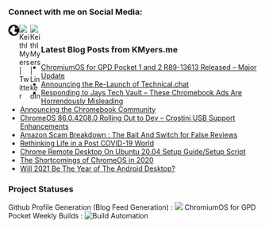 <!--
**KeithIMyers/KeithIMyers** is a ✨ _special_ ✨ repository because its `README.md` (this file) appears on your GitHub profile.

Here are some ideas to get you started:

- 🔭 I’m currently working on ...
- 🌱 I’m currently learning ...
- 👯 I’m looking to collaborate on ...
- 🤔 I’m looking for help with ...
- 💬 Ask me about ...
- 📫 How to reach me: ...
- 😄 Pronouns: ...
- ⚡ Fun fact: ...
-->
### Connect with me on Social Media:

[<img align="left" alt="KMyers.me" width="22px" src="https://raw.githubusercontent.com/iconic/open-iconic/master/svg/globe.svg" />][website]
[<img align="left" alt="KeithIMyers| Twitter" width="22px" src="https://cdn.jsdelivr.net/npm/simple-icons@v3/icons/twitter.svg" />][twitter]
[<img align="left" alt="KeithIMyers | LinkedIn" width="22px" src="https://cdn.jsdelivr.net/npm/simple-icons@v3/icons/linkedin.svg" />][linkedin]
<br />


### Latest Blog Posts from KMyers.me
<!-- BLOG-POST-LIST:START -->
- [ChromiumOS for GPD Pocket 1 and 2 R89-13613 Released – Major Update](https://kmyers.me/blog/chromiumos-for-gpd-pocket/chromiumos-for-gpd-pocket-1-and-2-r89-13613-released-major-update/?utm_source=rss&utm_medium=rss&utm_campaign=chromiumos-for-gpd-pocket-1-and-2-r89-13613-released-major-update)
- [Announcing the Re-Launch of Technical.chat](https://kmyers.me/blog/general/announcing-the-re-launch-of-technical-chat/?utm_source=rss&utm_medium=rss&utm_campaign=announcing-the-re-launch-of-technical-chat)
- [Responding to Jays Tech Vault – These Chromebook Ads Are Horrendously Misleading](https://kmyers.me/blog/chromeos/responding-to-jays-tech-vault-these-chromebook-ads-are-horrendously-misleading/?utm_source=rss&utm_medium=rss&utm_campaign=responding-to-jays-tech-vault-these-chromebook-ads-are-horrendously-misleading)
- [Announcing the Chromebook Community](https://kmyers.me/blog/chromeos/announcing-the-chromebook-community/?utm_source=rss&utm_medium=rss&utm_campaign=announcing-the-chromebook-community)
- [ChromeOS 86.0.4208.0 Rolling Out to Dev – Crostini USB Support Enhancements](https://kmyers.me/blog/chromeos/chromeos-86-0-4208-0-rolling-out-to-dev-crostini-usb-support-enhancements/?utm_source=rss&utm_medium=rss&utm_campaign=chromeos-86-0-4208-0-rolling-out-to-dev-crostini-usb-support-enhancements)
- [Amazon Scam Breakdown : The Bait And Switch for False Reviews](https://kmyers.me/blog/general/amazon-scam-breakdown-the-bait-and-switch-for-false-reviews/?utm_source=rss&utm_medium=rss&utm_campaign=amazon-scam-breakdown-the-bait-and-switch-for-false-reviews)
- [Rethinking Life in a Post COVID-19 World](https://kmyers.me/blog/general/rethinking-life-in-a-post-covid-19-world/?utm_source=rss&utm_medium=rss&utm_campaign=rethinking-life-in-a-post-covid-19-world)
- [Chrome Remote Desktop On Ubuntu 20.04 Setup Guide/Setup Script](https://kmyers.me/blog/linux/chrome-remote-desktop-on-ubuntu-20-04-setup-guide-setup-script/?utm_source=rss&utm_medium=rss&utm_campaign=chrome-remote-desktop-on-ubuntu-20-04-setup-guide-setup-script)
- [The Shortcomings of ChromeOS in 2020](https://kmyers.me/blog/chromeos/the-shortcomings-of-chromeos-in-2020/?utm_source=rss&utm_medium=rss&utm_campaign=the-shortcomings-of-chromeos-in-2020)
- [Will 2021 Be The Year of The Android Desktop?](https://kmyers.me/blog/android/will-2021-be-the-year-of-the-android-desktop/?utm_source=rss&utm_medium=rss&utm_campaign=will-2021-be-the-year-of-the-android-desktop)
<!-- BLOG-POST-LIST:END -->


### Project Statuses
Github Profile Generation (Blog Feed Generation) : ![](https://github.com/KeithIMyers/KeithIMyers/workflows/Latest%20blog%20post%20workflow/badge.svg)
ChromiumOS for GPD Pocket Weekly Builds : ![Build Automation](https://github.com/KeithIMyers/overlay-gpdpocket/workflows/Build%20Automation/badge.svg)


[website]: https://KMyers.me
[twitter]: https://twitter.com/KeithIMyers
[linkedin]: https://linkedin.com/in/keithimyers/

